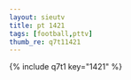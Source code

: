 ```yaml
--- 
layout: sieutv
title: pt 1421
tags: [football,pttv]
thumb_re: q7t11421
---
```

{% include q7t1 key="1421" %} 
